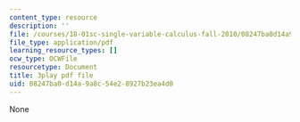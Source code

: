 ```yaml
---
content_type: resource
description: ''
file: /courses/18-01sc-single-variable-calculus-fall-2010/08247ba0d14a9a8c54e28927b23ea4d0_Q9iJWDFUspU.pdf
file_type: application/pdf
learning_resource_types: []
ocw_type: OCWFile
resourcetype: Document
title: 3play pdf file
uid: 08247ba0-d14a-9a8c-54e2-8927b23ea4d0
---
```

None

